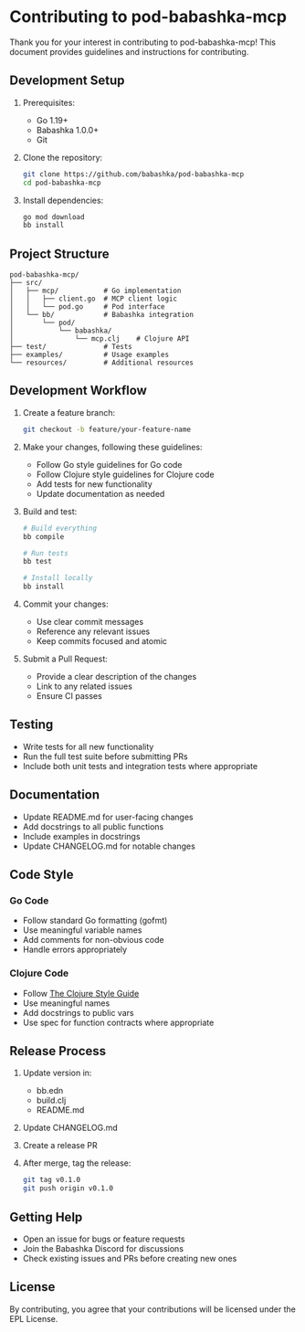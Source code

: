 # Contributing to pod-babashka-mcp

Thank you for your interest in contributing to pod-babashka-mcp! This document provides guidelines and instructions for contributing.

## Development Setup

1. Prerequisites:
   - Go 1.19+
   - Babashka 1.0.0+
   - Git

2. Clone the repository:
   ```bash
   git clone https://github.com/babashka/pod-babashka-mcp
   cd pod-babashka-mcp
   ```

3. Install dependencies:
   ```bash
   go mod download
   bb install
   ```

## Project Structure

```
pod-babashka-mcp/
├── src/
│   ├── mcp/           # Go implementation
│   │   ├── client.go  # MCP client logic
│   │   └── pod.go     # Pod interface
│   └── bb/            # Babashka integration
│       └── pod/
│           └── babashka/
│               └── mcp.clj    # Clojure API
├── test/              # Tests
├── examples/          # Usage examples
└── resources/         # Additional resources
```

## Development Workflow

1. Create a feature branch:
   ```bash
   git checkout -b feature/your-feature-name
   ```

2. Make your changes, following these guidelines:
   - Follow Go style guidelines for Go code
   - Follow Clojure style guidelines for Clojure code
   - Add tests for new functionality
   - Update documentation as needed

3. Build and test:
   ```bash
   # Build everything
   bb compile

   # Run tests
   bb test

   # Install locally
   bb install
   ```

4. Commit your changes:
   - Use clear commit messages
   - Reference any relevant issues
   - Keep commits focused and atomic

5. Submit a Pull Request:
   - Provide a clear description of the changes
   - Link to any related issues
   - Ensure CI passes

## Testing

- Write tests for all new functionality
- Run the full test suite before submitting PRs
- Include both unit tests and integration tests where appropriate

## Documentation

- Update README.md for user-facing changes
- Add docstrings to all public functions
- Include examples in docstrings
- Update CHANGELOG.md for notable changes

## Code Style

### Go Code
- Follow standard Go formatting (gofmt)
- Use meaningful variable names
- Add comments for non-obvious code
- Handle errors appropriately

### Clojure Code
- Follow [The Clojure Style Guide](https://github.com/bbatsov/clojure-style-guide)
- Use meaningful names
- Add docstrings to public vars
- Use spec for function contracts where appropriate

## Release Process

1. Update version in:
   - bb.edn
   - build.clj
   - README.md

2. Update CHANGELOG.md

3. Create a release PR

4. After merge, tag the release:
   ```bash
   git tag v0.1.0
   git push origin v0.1.0
   ```

## Getting Help

- Open an issue for bugs or feature requests
- Join the Babashka Discord for discussions
- Check existing issues and PRs before creating new ones

## License

By contributing, you agree that your contributions will be licensed under the EPL License.
